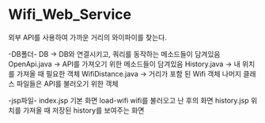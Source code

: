 # Wifi_Web_Service

외부 API를 사용하여 가까운 거리의 와이파이를 찾는다. 

-DB폴더-
DB -> DB와 연결시키고, 쿼리를 동작하는 메소드들이 담겨있음 
OpenApi.java -> API를 가져오기 위한 메소드들이 담겨있음
History.java -> 내 위치를 가져올 때 필요한 객체
WifiDistance.java -> 거리가 포함 된 Wifi 객체
나머지 클래스 파일들은 API를 불러오기 위한 객체 

-jsp파일-
index.jsp 기본 화면 
load-wifi wifi를 불러오고 난 후의 화면
history.jsp 위치를 가져올 때 저장된 history를 보여주는 화면 
